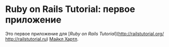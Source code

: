 # Ruby on Rails Tutorial: первое приложение

Это первое приложение для
[*Ruby on Rails Tutorial*](http://railstutorial.org/ http://railstutorial.ru)
 [Майкл Хартл](http://michaelhartl.com/).
